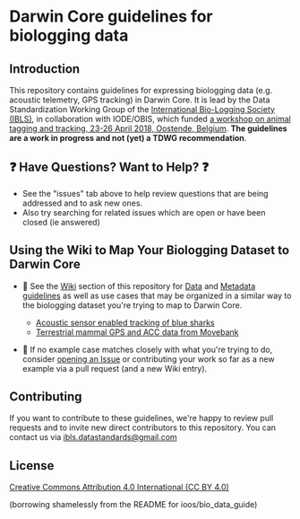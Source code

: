 # Darwin Core guidelines for biologging data

## Introduction

This repository contains guidelines for expressing biologging data (e.g. acoustic telemetry, GPS tracking) in Darwin Core. It is lead by the Data Standardization Working Group of the [International Bio-Logging Society (IBLS)](https://www.bio-logging.net), in collaboration with IODE/OBIS, which funded [a workshop on animal tagging and tracking, 23-26 April 2018, Oostende, Belgium](http://obis.org/2018/05/18/att/). **The guidelines are a work in progress and not (yet) a TDWG recommendation**.

## :question: Have Questions? Want to Help? :question:
* See the "issues" tab above to help review questions that are being addressed and to ask new ones.
* Also try searching for related issues which are open or have been closed (ie answered)

## Using the Wiki to Map Your Biologging Dataset to Darwin Core

* :notebook_with_decorative_cover: See the [Wiki](https://github.com/tdwg/dwc-for-biologging/wiki) section of this repository for [Data](https://github.com/tdwg/dwc-for-biologging/wiki/Data-guidelines) and [Metadata guidelines](https://github.com/tdwg/dwc-for-biologging/wiki/Metadata-guidelines) as well as use cases that may be organized in a similar way to the biologging dataset you're trying to map to Darwin Core.
    * [Acoustic sensor enabled tracking of blue sharks](https://github.com/tdwg/dwc-for-biologging/wiki/Acoustic-sensor-enabled-tracking-of-blue-sharks)
    * [Terrestrial mammal GPS and ACC data from Movebank](https://github.com/tdwg/dwc-for-biologging/wiki/Terrestrial-mammal-GPS-and-ACC-data-from-Movebank)

* :speech_balloon: If no example case matches closely with what you're trying to do, consider [opening an Issue](https://github.com/tdwg/dwc-for-biologging/issues) or contributing your work so far as a new example via a pull request (and a new Wiki entry).

## Contributing

If you want to contribute to these guidelines, we're happy to review pull requests and to invite new direct contributors to this repository. You can contact us via ibls.datastandards@gmail.com

## License

[Creative Commons Attribution 4.0 International (CC BY 4.0)](LICENSE)

(borrowing shamelessly from the README for ioos/bio_data_guide)
